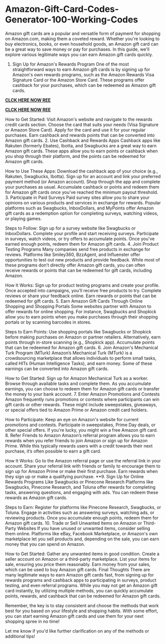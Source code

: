 # Amazon-Gift-Card-Codes-Generator-100-Working-Codes
Amazon gift cards are a popular and versatile form of payment for shopping on Amazon.com, making them a coveted reward. Whether you're looking to buy electronics, books, or even household goods, an Amazon gift card can be a great way to save money or pay for purchases. In this guide, we'll explore various legitimate ways you can earn Amazon gift cards quickly.

1. Sign Up for Amazon's Rewards Program
One of the most straightforward ways to earn Amazon gift cards is by signing up for Amazon's own rewards programs, such as the Amazon Rewards Visa Signature Card or the Amazon Store Card. These programs offer cashback for your purchases, which can be redeemed as Amazon gift cards.

**[CLCK HERE NOW REE](https://tinyurl.com/amazongiftcard2423)**

**[CLCK HERE NOW REE](https://tinyurl.com/amazongiftcard2423)**

How to Get Started:
Visit Amazon's website and navigate to the rewards credit cards section.
Choose the card that suits your needs (Visa Signature or Amazon Store Card).
Apply for the card and use it for your regular purchases.
Earn cashback and rewards points that can be converted into Amazon gift cards.
2. Use Cashback and Rewards Apps
Cashback apps like Rakuten (formerly Ebates), Ibotta, and Swagbucks are a great way to earn Amazon gift cards. These apps allow you to earn points or cashback when you shop through their platform, and the points can be redeemed for Amazon gift cards.

How to Use These Apps:
Download the cashback app of your choice (e.g., Rakuten, Swagbucks, Ibotta).
Sign up for an account and link your preferred payment method (or Amazon account).
Shop through the app and complete your purchases as usual.
Accumulate cashback or points and redeem them for Amazon gift cards once you've reached the minimum payout threshold.
3. Participate in Paid Surveys
Paid survey sites allow you to share your opinions on various products and services in exchange for rewards. Popular platforms such as Swagbucks, InboxDollars, and MyPoints offer Amazon gift cards as a redemption option for completing surveys, watching videos, or playing games.

Steps to Follow:
Sign up for a survey website like Swagbucks or InboxDollars.
Complete your profile and start receiving surveys.
Participate in surveys, watch videos, or try offers to accumulate points.
Once you've earned enough points, redeem them for Amazon gift cards.
4. Join Product Testing Programs
Many companies send free products in exchange for reviews. Platforms like Smiley360, BzzAgent, and Influenster offer opportunities to test out new products and provide feedback. While most of these programs don’t directly offer Amazon gift cards, you can often receive rewards or points that can be redeemed for gift cards, including Amazon.

How It Works:
Sign up for product testing programs and create your profile.
Once accepted into campaigns, you’ll receive free products to try.
Complete reviews or share your feedback online.
Earn rewards or points that can be redeemed for gift cards.
5. Earn Amazon Gift Cards Through Online Shopping and Shopping Portals
Some websites partner with Amazon to offer rewards for online shopping. For instance, Swagbucks and Shopkick allow you to earn points when you make purchases through their shopping portals or by scanning barcodes in stores.

Steps to Earn Points:
Use shopping portals like Swagbucks or Shopkick before making purchases on Amazon or partner retailers.
Alternatively, earn points through in-store scanning (e.g., Shopkick app).
Accumulate points that can be redeemed for Amazon gift cards.
6. Join Amazon's Mechanical Turk Program (MTurk)
Amazon’s Mechanical Turk (MTurk) is a crowdsourcing marketplace that allows individuals to perform small tasks, called HITs (Human Intelligence Tasks), and earn money. Some of these earnings can be converted into Amazon gift cards.

How to Get Started:
Sign up for Amazon Mechanical Turk as a worker.
Browse through available tasks and complete them.
As you accumulate earnings, you can choose to redeem them for Amazon gift cards or transfer the money to your bank account.
7. Enter Amazon Promotions and Contests
Amazon frequently runs promotions or contests where participants can win gift cards or other rewards. These might include sweepstakes, giveaways, or special offers tied to Amazon Prime or Amazon credit card holders.

How to Participate:
Keep an eye on Amazon's website for current promotions and contests.
Participate in sweepstakes, Prime Day deals, or other special offers.
If you're lucky, you might win a free Amazon gift card.
8. Refer Friends to Amazon
Amazon’s referral program allows you to earn rewards when you refer friends to join Amazon or sign up for Amazon Prime. While this typically rewards users with a credit towards their next purchase, it’s often possible to earn a gift card.

How It Works:
Go to the Amazon referral page or use the referral link in your account.
Share your referral link with friends or family to encourage them to sign up for Amazon Prime or make their first purchase.
Earn rewards when they sign up or make a qualifying purchase.
**9. Sign Up for Online Rewards Programs Like Swagbucks or Pinecone Research
Platforms like Swagbucks, Pinecone Research, and Toluna offer rewards for completing tasks, answering questions, and engaging with ads. You can redeem these rewards as Amazon gift cards.

Steps to Earn:
Register for platforms like Pinecone Research, Swagbucks, or Toluna.
Engage in activities such as answering surveys, watching ads, or reviewing products.
Once you accumulate enough points, redeem them for Amazon gift cards.
10. Trade or Sell Unwanted Items on Amazon or Third-Party Websites
If you have unused or unwanted items, consider selling them online. Platforms like eBay, Facebook Marketplace, or Amazon's own marketplace let you sell products and, depending on the sale, you can earn money that you can spend on Amazon.

How to Get Started:
Gather any unwanted items in good condition.
Create a seller account on Amazon or a third-party marketplace.
List your items for sale, ensuring you price them reasonably.
Earn money from your sales, which can be used to buy Amazon gift cards.
Final Thoughts
There are many legitimate ways to earn Amazon gift cards fast, from signing up for rewards programs and cashback apps to participating in surveys, product testing, and even referral programs. While you may not get an Amazon gift card instantly, by utilizing multiple methods, you can quickly accumulate points, rewards, and cashback that can be redeemed for Amazon gift cards.

Remember, the key is to stay consistent and choose the methods that work best for you based on your lifestyle and shopping habits. With some effort, you can start earning Amazon gift cards and use them for your next shopping spree in no time!

Let me know if you'd like further clarification on any of the methods or additional tips!
